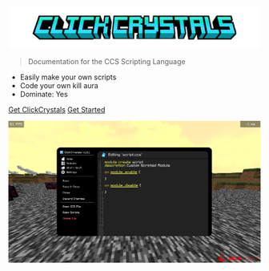 <img src="/clickscript/img/title.png" alt="ClickCrystals Logo">

> Documentation for the CCS Scripting Language

- Easily make your own scripts
- Code your own kill aura
- Dominate: Yes

[Get ClickCrystals](https://clickcrystals.xyz/)
[Get Started](#clickcrystals-wiki)

![color](img/editor.png)
